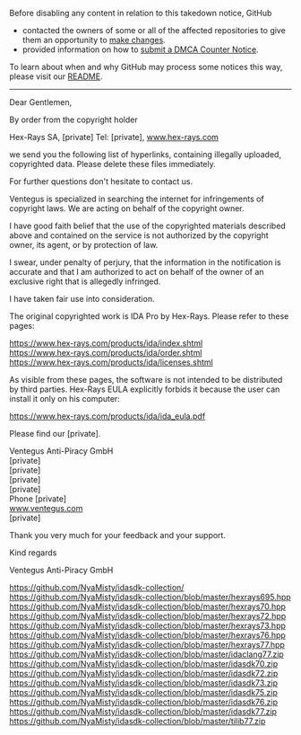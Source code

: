 Before disabling any content in relation to this takedown notice, GitHub
- contacted the owners of some or all of the affected repositories to give them an opportunity to [make changes](https://docs.github.com/en/github/site-policy/dmca-takedown-policy#a-how-does-this-actually-work).
- provided information on how to [submit a DMCA Counter Notice](https://docs.github.com/en/articles/guide-to-submitting-a-dmca-counter-notice).

To learn about when and why GitHub may process some notices this way, please visit our [README](https://github.com/github/dmca/blob/master/README.md#anatomy-of-a-takedown-notice).

---

Dear Gentlemen,

By order from the copyright holder

Hex-Rays SA, [private] Tel: [private], www.hex-rays.com

we send you the following list of hyperlinks, containing illegally uploaded, copyrighted data. Please delete these files immediately.

For further questions don't hesitate to contact us.

Ventegus is specialized in searching the internet for infringements of copyright laws. We are acting on behalf of the copyright owner.

I have good faith belief that the use of the copyrighted materials described above and contained on the service is not authorized by the copyright owner, its agent, or by protection of law.

I swear, under penalty of perjury, that the information in the notification is accurate and that I am authorized to act on behalf of the owner of an exclusive right that is allegedly infringed.

I have taken fair use into consideration.
 
The original copyrighted work is IDA Pro by Hex-Rays. Please refer to these pages:

https://www.hex-rays.com/products/ida/index.shtml  
https://www.hex-rays.com/products/ida/order.shtml  
https://www.hex-rays.com/products/ida/licenses.shtml

As visible from these pages, the software is not intended to be distributed by third parties. Hex-Rays EULA explicitly forbids it because the user can install it only on his computer:

https://www.hex-rays.com/products/ida/ida_eula.pdf

Please find our [private].


Ventegus Anti-Piracy GmbH  
[private]  
[private]  
[private]  
[private]  
Phone [private]  
www.ventegus.com  
[private]  

Thank you very much for your feedback and your support.


Kind regards

Ventegus Anti-Piracy GmbH

https://github.com/NyaMisty/idasdk-collection/  
https://github.com/NyaMisty/idasdk-collection/blob/master/hexrays695.hpp  
https://github.com/NyaMisty/idasdk-collection/blob/master/hexrays70.hpp  
https://github.com/NyaMisty/idasdk-collection/blob/master/hexrays72.hpp  
https://github.com/NyaMisty/idasdk-collection/blob/master/hexrays73.hpp  
https://github.com/NyaMisty/idasdk-collection/blob/master/hexrays76.hpp  
https://github.com/NyaMisty/idasdk-collection/blob/master/hexrays77.hpp  
https://github.com/NyaMisty/idasdk-collection/blob/master/idaclang77.zip  
https://github.com/NyaMisty/idasdk-collection/blob/master/idasdk70.zip  
https://github.com/NyaMisty/idasdk-collection/blob/master/idasdk72.zip  
https://github.com/NyaMisty/idasdk-collection/blob/master/idasdk73.zip  
https://github.com/NyaMisty/idasdk-collection/blob/master/idasdk75.zip  
https://github.com/NyaMisty/idasdk-collection/blob/master/idasdk76.zip  
https://github.com/NyaMisty/idasdk-collection/blob/master/idasdk77.zip  
https://github.com/NyaMisty/idasdk-collection/blob/master/tilib77.zip  
